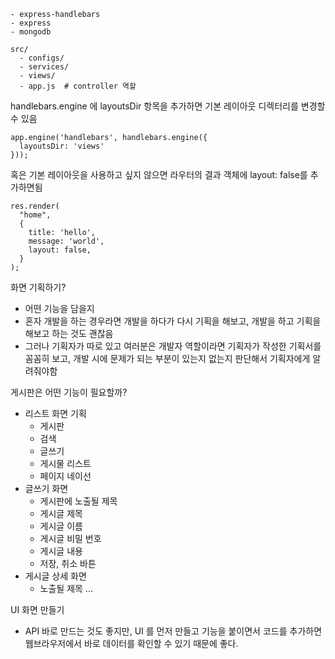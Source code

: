 ```
- express-handlebars
- express
- mongodb
```

```
src/
  - configs/
  - services/
  - views/
  - app.js  # controller 역할
```

handlebars.engine 에 layoutsDir 항목을 추가하면 기본 레이아웃 디렉터리를 변경할 수 있음
```
app.engine('handlebars', handlebars.engine({
  layoutsDir: 'views'
}));
```

혹은 기본 레이아웃을 사용하고 싶지 않으면 라우터의 결과 객체에 layout: false를 추가하면됨
```
res.render(
  "home",
  {
    title: 'hello',
    message: 'world',
    layout: false,
  }
);
```

화면 기획하기?
- 어떤 기능을 담을지
- 혼자 개발을 하는 경우라면 개발을 하다가 다시 기획을 해보고, 개발을 하고 기획을 해보고 하는 것도 괜찮음
- 그러나 기획자가 따로 있고 여러분은 개발자 역할이라면 기획자가 작성한 기획서를 꼼꼼히 보고, 개발 시에 문제가 되는 부분이 있는지 없는지 판단해서 기획자에게 알려줘야함

게시판은 어떤 기능이 필요할까?
- 리스트 화면 기획
  - 게시판
  - 검색
  - 글쓰기
  - 게시물 리스트
  - 페이지 네이선
- 글쓰기 화면
  - 게시판에 노출될 제목
  - 게시글 제목
  - 게시글 이름
  - 게시글 비밀 번호
  - 게시글 내용
  - 저장, 취소 바튼
- 게시글 상세 화면
  - 노출될 제목
...

UI 화면 만들기
- API 바로 만드는 것도 좋지만, UI 를 먼저 만들고 기능을 붙이면서 코드를 추가하면 웹브라우저에서 바로 데이터를 확인할 수 있기 때문에 좋다.